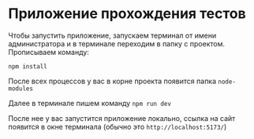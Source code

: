 # Приложение прохождения тестов

Чтобы запустить приложение, запускаем терминал от имени администратора и в терминале переходим в папку с проектом.
Прописываем команду:

```npm install```

После всех процессов у вас в корне проекта появится папка `node-modules`

Далее в терминале пишем команду
```npm run dev```

После нее у вас запустится приложение локально, ссылка на сайт появится в окне терминала 
(обычно это `http://localhost:5173/`)